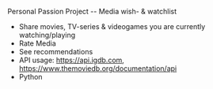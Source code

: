 Personal Passion Project -- Media wish- & watchlist

- Share movies, TV-series & videogames you are currently watching/playing
- Rate Media
- See recommendations
- API usage: https://api.igdb.com, https://www.themoviedb.org/documentation/api
- Python